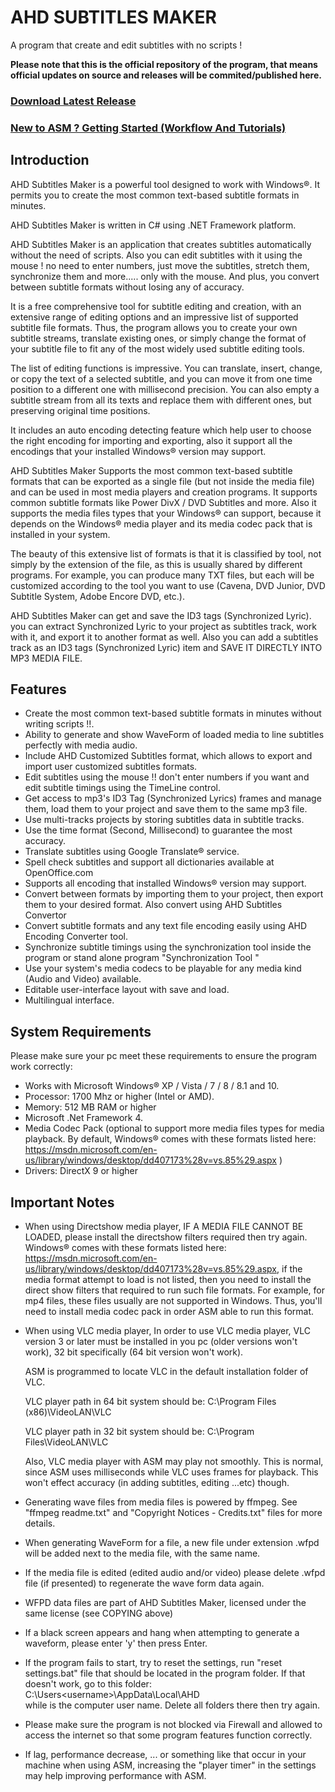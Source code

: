 # AHD SUBTITLES MAKER
A program that create and edit subtitles with no scripts ! 


**Please note that this is the official repository of the program, that means official updates on source and releases will be commited/published here.**

### [Download Latest Release](https://github.com/alaahadid/AHD-Subtitles-Maker/releases)
### [New to ASM ? Getting Started (Workflow And Tutorials)](https://github.com/alaahadid/AHD-Subtitles-Maker/wiki/Workflow-And-Tutorials)

## Introduction
AHD Subtitles Maker is a powerful tool designed to work with Windows®. It permits you to create the most common text-based subtitle formats in minutes.

AHD Subtitles Maker is written in C# using .NET Framework platform.

AHD Subtitles Maker is an application that creates subtitles automatically without the need of scripts. Also you can edit subtitles with it using the mouse ! no need to enter numbers, just move the subtitles, stretch them, synchronize them and more..... only with the mouse.
And plus, you convert between subtitle formats without losing any of accuracy.

It is a free comprehensive tool for subtitle editing and creation, with an extensive range of editing options and an impressive list of supported subtitle file formats. Thus, the program allows you to create your own subtitle streams, translate existing ones, or simply change the format of your subtitle file to fit any of the most widely used subtitle editing tools.

The list of editing functions is impressive. You can translate, insert, change, or copy the text of a selected subtitle, and you can move it from one time position to a different one with millisecond precision. You can also empty a subtitle stream from all its texts and replace them with different ones, but preserving original time positions.

It includes an auto encoding detecting feature which help user to choose the right encoding for importing and exporting, also it support all the encodings that your installed Windows® version may support.

AHD Subtitles Maker Supports the most common text-based subtitle formats that can be exported as a single file (but not inside the media file) and can be used in most media players and creation programs. It supports common subtitle formats like Power DivX / DVD Subtitles and more. Also it supports the media files types that your Windows® can support, because it depends on the Windows® media player and its media codec pack that is installed in your system. 

The beauty of this extensive list of formats is that it is classified by tool, not simply by the extension of the file, as this is usually shared by different programs. For example, you can produce many TXT files, but each will be customized according to the tool you want to use (Cavena, DVD Junior, DVD Subtitle System, Adobe Encore DVD, etc.).

AHD Subtitles Maker can get and save the ID3 tags (Synchronized Lyric). you can extract Synchronized Lyric to your project as subtitles track, work with it, and export it to another format as well. Also you can add a subtitles track as an ID3 tags (Synchronized Lyric) item and SAVE IT DIRECTLY INTO MP3 MEDIA FILE.

## Features
- Create the most common text-based subtitle formats in minutes without writing scripts !!.
- Ability to generate and show WaveForm of loaded media to line subtitles perfectly with media audio.
- Include AHD Customized Subtitles format, which allows to export and import user customized subtitles formats.
- Edit subtitles using the mouse !! don't enter numbers if you want and edit subtitle timings using the TimeLine control.
- Get access to mp3's ID3 Tag (Synchronized Lyrics) frames and manage them, load them to your project and save them to the same mp3 file.
- Use multi-tracks projects by storing subtitles data in subtitle tracks.
- Use the time format (Second, Millisecond) to guarantee the most accuracy.
- Translate subtitles using Google Translate® service.
- Spell check subtitles and support all dictionaries available at OpenOffice.com
- Supports all encoding that installed Windows® version may support.
- Convert between formats by importing them to your project, then export them to your desired format. Also convert using AHD Subtitles Convertor
- Convert subtitle formats and any text file encoding easily using AHD Encoding Converter tool.
- Synchronize subtitle timings using the synchronization tool inside the program or stand alone program "Synchronization Tool "
- Use your system's media codecs to be playable for any media kind (Audio and Video) available.
- Editable user-interface layout with save and load.
- Multilingual interface.

## System Requirements
Please make sure your pc meet these requirements to ensure the program work correctly:
- Works with Microsoft Windows® XP / Vista / 7 / 8 / 8.1 and 10.
- Processor: 1700 Mhz or higher (Intel or AMD). 
- Memory: 512 MB RAM or higher 
- Microsoft .Net Framework 4. 
- Media Codec Pack (optional to support more media files types for media playback. By default, Windows® comes with these formats listed here: <https://msdn.microsoft.com/en-us/library/windows/desktop/dd407173%28v=vs.85%29.aspx> ) 
- Drivers: DirectX 9 or higher 

## Important Notes
- When using Directshow media player, IF A MEDIA FILE CANNOT BE LOADED, please install the directshow filters required then try again. 
  Windows® comes with these formats listed here: <https://msdn.microsoft.com/en-us/library/windows/desktop/dd407173%28v=vs.85%29.aspx>, if the media format attempt to load is not listed, then you need to install the direct show filters that required to run such file formats. 
  For example, for mp4 files, these files usually are not supported in Windows. Thus, you'll need to install media codec pack in order ASM able to run this format.
- When using VLC media player, In order to use VLC media player, VLC version 3 or later must be installed in you pc (older versions won't work), 
  32 bit specifically (64 bit version won't work).

  ASM is programmed to locate VLC in the default installation folder of VLC.

  VLC player path in 64 bit system should be:
  C:\Program Files (x86)\VideoLAN\VLC

  VLC player path in 32 bit system should be:
  C:\Program Files\VideoLAN\VLC
  
  Also, VLC media player with ASM may play not smoothly. This is normal, since ASM uses milliseconds while VLC uses frames for playback. 
  This won't effect accuracy (in adding subtitles, editing ...etc) though.
- Generating wave files from media files is powered by ffmpeg. See "ffmpeg readme.txt" and "Copyright Notices - Credits.txt" files for more details.
- When generating WaveForm for a file, a new file under extension .wfpd will be added next to the media file, with the same name. 
- If the media file is edited (edited audio and/or video) please delete .wfpd file (if presented) to regenerate the wave form data again.
- WFPD data files are part of AHD Subtitles Maker, licensed under the same license (see COPYING above)
- If a black screen appears and hang when attempting to generate a waveform, please enter 'y' then press Enter.
- If the program fails to start, try to reset the settings, run "reset settings.bat" file that should be located in the program folder. If that doesn't work, go to this folder:
  C:\Users\<username>\AppData\Local\AHD\
  while <username> is the computer user name. Delete all folders there then try again.
- Please make sure the program is not blocked via Firewall and allowed to access the internet so that some program features function correctly.
- If lag, performance decrease, ... or something like that occur in your machine when using ASM, increasing the "player timer" in the settings may help improving performance with ASM.


